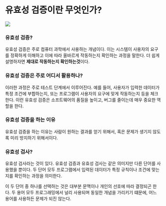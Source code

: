 # 유효성 검증이란 무엇인가?

![](https://velog.velcdn.com/images/chrios99/post/dbd45fd0-b0d1-4e20-93e4-d053538a2cfa/image.png)

### 유효성 검증?
유효성 검증은 주로 컴퓨터 과학에서 사용하는 개념이다. 이는 시스템이 사용자의 요구를 정확하게 이해하고 이에 따라 올바르게 작동하는지 확인하는 과정을 말한다. 더 쉽게 설명하자면 **제대로 작동하는지 확인하는것**이다.

### 유효성 검증은 주로 어디서 활용하나?
이러한 과정은 주로 테스트 단계에서 이루어진다. 예를 들어, 사용자가 입력한 데이터가 특정 조건에 부합하는지, 또는 프로그램이 사용자의 요구에 맞게 작동하는지 등을 체크한다. 이런 유효성 검증은 소프트웨어의 품질을 높이고, 버그를 줄이는데 매우 중요한 역할을 한다.


### 유효성 검증을 하는 이유
유효성 검증을 하는 이유는 사람이 원하는 결과를 얻기 위해서, 혹은 문제가 생기지 않도록 미리 방지하기 위해서이다.

### 유효성 검사?
유효성 검사라는 것이 있다. 유효성 검증과 유효성 검사는 같은 의미지만 다른 단어를 사용했을 뿐이다. 두 단어 모두 프로그램에서 입력된 데이터가 특정 규칙이나 조건에 맞는지를 확인하는 과정을 의미한다.

이 두 단어 중 하나를 선택하는 것은 대부분 문맥이나 개인의 선호에 따라 결정되곤 한다. 두 용어 모두 프로그래밍에서 널리 사용되며 동일한 개념을 가리키기 떄문에, 어느 용어를 사용하든 문제가 되진 않는다. 